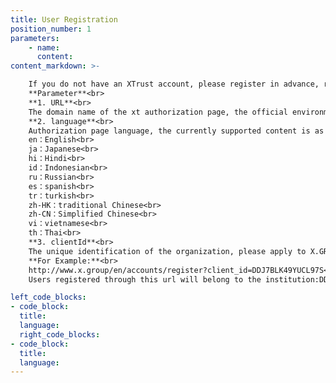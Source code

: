 ```yaml
---
title: User Registration
position_number: 1
parameters:
    - name:
      content:
content_markdown: >-

    If you do not have an XTrust account, please register in advance, register address：`http(s)://{URL}/{language}/accounts/register?client_id={clientId}`<br>
    **Parameter**<br>
    **1. URL**<br>
    The domain name of the xt authorization page, the official environment is: www.x.group<br>
    **2. language**<br>
    Authorization page language, the currently supported content is as follows：<br>
    en：English<br>
    ja：Japanese<br>
    hi：Hindi<br>
    id：Indonesian<br>
    ru：Russian<br>
    es：spanish<br>
    tr：turkish<br>
    zh-HK：traditional Chinese<br>
    zh-CN：Simplified Chinese<br>
    vi：vietnamese<br>
    th：Thai<br>
    **3. clientId**<br>
    The unique identification of the organization, please apply to X.GROUP in advance<br>
    **For Example:**<br>
    http://www.x.group/en/accounts/register?client_id=DDJ7BLK49YUCL97S<br>
    Users registered through this url will belong to the institution:DDJ7BLK49YUCL97S

left_code_blocks:
- code_block:
  title:
  language:
  right_code_blocks:
- code_block:
  title:
  language:
---
```



